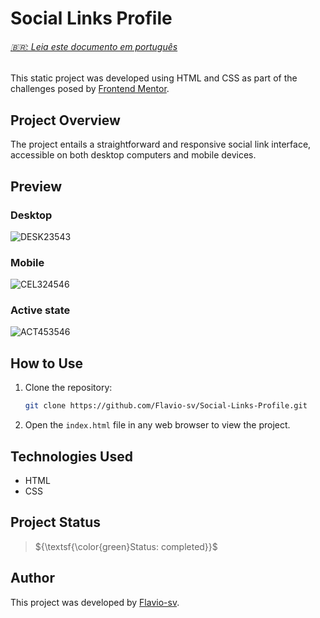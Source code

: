 # Social Links Profile

<h6><a href="https://github.com/Flavio-sv/Social-Links-Profile/blob/main/README-pt-br.md">🇧🇷: Leia este documento em português </a></h6>

This static project was developed using HTML and CSS as part of the challenges posed by [Frontend Mentor](https://www.frontendmentor.io/).

## Project Overview

The project entails a straightforward and responsive social link interface, accessible on both desktop computers and mobile devices.

## Preview

### Desktop

![DESK23543](https://github.com/Flavio-sv/Social-Links-Profile/assets/124817700/ae2e140f-0564-40c5-98cb-8b0915ce8072)

### Mobile

![CEL324546](https://github.com/Flavio-sv/Social-Links-Profile/assets/124817700/66d841f7-a2a6-40bd-a7d7-e5132d027d6d)

### Active state

![ACT453546](https://github.com/Flavio-sv/Social-Links-Profile/assets/124817700/a96cf69b-fad1-4e69-b2ed-14bd1b44c530)

## How to Use

1. Clone the repository:

   ```bash
   git clone https://github.com/Flavio-sv/Social-Links-Profile.git
   ```

2. Open the `index.html` file in any web browser to view the project.

## Technologies Used

- HTML
- CSS

## Project Status

> ${\textsf{\color{green}Status: completed}}$

## Author

This project was developed by [Flavio-sv](https://github.com/Flavio-sv).
